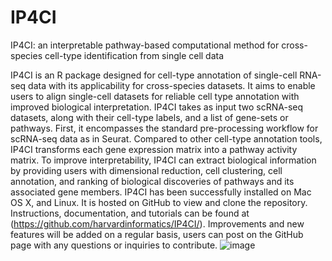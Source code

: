 # IP4CI
IP4CI: an interpretable pathway-based computational method for cross-species cell-type identification from single cell data

IP4CI is an R package designed for cell-type annotation of single-cell RNA-seq data with its applicability for cross-species datasets. It aims to enable users to align single-cell datasets for reliable cell type annotation with improved biological interpretation. IP4CI takes as input two scRNA-seq datasets, along with their cell-type labels, and a list of gene-sets or pathways. First, it encompasses the standard pre-processing workflow for scRNA-seq data as in Seurat. Compared to other cell-type annotation tools, IP4CI transforms each gene expression matrix into a pathway activity matrix. To improve interpretability, IP4CI can extract biological information by providing users with dimensional reduction, cell clustering, cell annotation, and ranking of biological discoveries of pathways and its associated gene members.
IP4CI has been successfully installed on Mac OS X, and Linux. It is hosted on GitHub to view and clone the repository. Instructions, documentation, and tutorials can be found at (https://github.com/harvardinformatics/IP4CI/). Improvements and new features will be added on a regular basis, users can post on the GitHub page with any questions or inquiries to contribute.
![image](https://github.com/harvardinformatics/IP4CI/assets/86241205/0031a6a3-9223-4026-a713-f443c9f2b86b)

